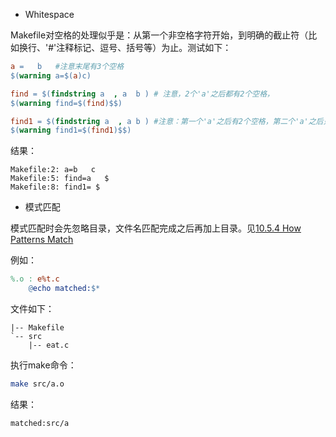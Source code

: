- Whitespace

Makefile对空格的处理似乎是：从第一个非空格字符开始，到明确的截止符（比如换行、'#'注释标记、逗号、括号等）为止。测试如下：

```makefile
a =   b   #注意末尾有3个空格
$(warning a=$(a)c)

find = $(findstring a  , a  b ) # 注意，2个'a'之后都有2个空格，
$(warning find=$(find)$$)

find1 = $(findstring a  , a b ) #注意：第一个'a'之后有2个空格，第二个'a'之后只有1个空格。
$(warning find1=$(find1)$$)
```

结果：

```text
Makefile:2: a=b   c
Makefile:5: find=a   $
Makefile:8: find1= $
```

- 模式匹配

模式匹配时会先忽略目录，文件名匹配完成之后再加上目录。见[10.5.4 How Patterns Match](https://www.gnu.org/software/make/manual/html_node/Pattern-Match.html)

例如：

```makefile
%.o : e%t.c
	@echo matched:$*
```

文件如下：

```text
|-- Makefile
`-- src
    |-- eat.c
```

执行make命令：

```bash
make src/a.o
```

结果：

```text
matched:src/a
```